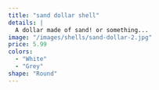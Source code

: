 ```yaml
---
title: "sand dollar shell"
details: |
  A dollar made of sand! or something...
image: "/images/shells/sand-dollar-2.jpg"
price: 5.99
colors:
  - "White"
  - "Grey"
shape: "Round"
---
```

